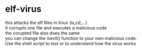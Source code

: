# elf-virus
this attacks the elf files in linux (ls,cd,...)  
it corrupts one file and executes a malicious code  
the corupted file also does the same  
you can change the isevil() function to your own malicious code.  
Use the shell script to test or to understand how the virus works
